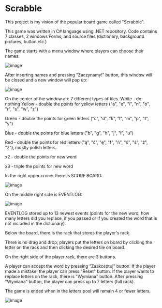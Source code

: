 # Scrabble

This project is my vision of the popular board game called "Scrabble".

This game was written in C# language using .NET repository. Code contains 7 classes, 2 windows Forms, and source files (dictionary, background pictures, button etc.)

The game starts with a menu window where players can choose their names:

![image](https://user-images.githubusercontent.com/89656360/149998343-af42569a-e06a-4095-8792-bb3f20629a7e.png)

After inserting names and pressing "Zaczynamy!" button, this window will be closed and a new window will pop up:

![image](https://user-images.githubusercontent.com/89656360/149998479-ec9e7054-5606-42be-9fba-8dd0c621668b.png)

On the center of the window are 7 different types of tiles.
White - do nothing Yellow - double the points for yellow letters ("a", "e", "i", "n", "o", "r", "s", "w", "z")

Green - double the points for green letters ("c", "d", "k", "l", "m", "p", "t", "y")

Blue - double the points for blue letters ("b", "g", "h", "j", "ł", "u")

Red - double the points for red letters ("ą", "ć", "ę", "f", "ń", "ó", "ś", "ż", "ź"), mostly polish letters

x2 - double the points for new word

x3 - triple the points for new word


In the right upper corner there is SCORE BOARD:

![image](https://user-images.githubusercontent.com/89656360/149999117-bde16730-fb8c-4475-ad91-01c2790e57f3.png)

On the middle right side is EVENTLOG:

![image](https://user-images.githubusercontent.com/89656360/149999317-e3dba1ec-1a29-444c-ae58-9e2ac7719aea.png)

EVENTLOG stored up to 13 newest events (points for the new word, how many letters did you replace, if you passed or if you created the word that is not included in the dictionary).

Below the board, there is the rack that stores the player's rack.

There is no drag and drop; players put the letters on board by clicking the letter on the rack and then clicking the desired tile on board.

On the right side of the player rack, there are 3 buttons.

A player can accept the word by pressing "Zaakceptuj" button. If the player made a mistake, the player can press "Reset" button. If the player wants to replace letters on the rack, there is "Wymiana" button. After pressing "Wymiana" button, the player can press up to 7 letters (full rack).

The game is ended when in the letters pool will remain 4 or fewer letters.

![image](https://user-images.githubusercontent.com/89656360/150002053-5b7ef3ab-ff48-4a65-9e83-3e9e22583c9e.png)
